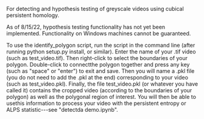 For detecting and hypothesis testing of greyscale videos using cubical persistent homology.

As of 8/15/22, hypothesis testing functionality has not yet been implemented. Functionality on Windows machines cannot be guaranteed.

To use the identify_polygon script, run the script in the command line (after running python setup.py install, or similar). Enter the name of your .tif video (such as test_video.tif). Then right-click to select the boundaries of your polygon. Double-click to connectthe polygon together and press any key (such as "space" or "enter") to exit and save. Then you will name a .pkl file (you do not need to add the .pkl at the end) corresponding to your video (such as test_video.pkl). Finally, the file test_video.pkl (or whatever you have called it) contains the cropped video (according to the boundaries of your polygon) as well as the polygonal region of interest. You will then be able to usethis information to process your video with the persistent entropy or ALPS statistic---see "detectda demo.ipynb".
